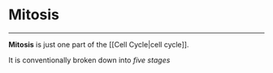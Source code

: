 # Mitosis
---
**Mitosis** is just one part of the [[Cell Cycle|cell cycle]].

It is conventionally broken down into *five stages*